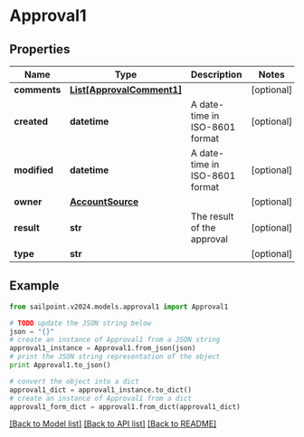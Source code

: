 # Approval1


## Properties

Name | Type | Description | Notes
------------ | ------------- | ------------- | -------------
**comments** | [**List[ApprovalComment1]**](ApprovalComment1.md) |  | [optional] 
**created** | **datetime** | A date-time in ISO-8601 format | [optional] 
**modified** | **datetime** | A date-time in ISO-8601 format | [optional] 
**owner** | [**AccountSource**](AccountSource.md) |  | [optional] 
**result** | **str** | The result of the approval | [optional] 
**type** | **str** |  | [optional] 

## Example

```python
from sailpoint.v2024.models.approval1 import Approval1

# TODO update the JSON string below
json = "{}"
# create an instance of Approval1 from a JSON string
approval1_instance = Approval1.from_json(json)
# print the JSON string representation of the object
print Approval1.to_json()

# convert the object into a dict
approval1_dict = approval1_instance.to_dict()
# create an instance of Approval1 from a dict
approval1_form_dict = approval1.from_dict(approval1_dict)
```
[[Back to Model list]](../README.md#documentation-for-models) [[Back to API list]](../README.md#documentation-for-api-endpoints) [[Back to README]](../README.md)


